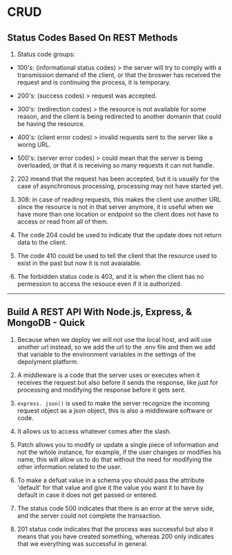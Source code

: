 # CRUD

## Status Codes Based On REST Methods

1. Status code groups:

* 100's: (informational status codes) > the server will try to comply with a transmission demand of the client, or that the broswer has received the request and is continuing the process, it is temporary.

* 200's: (success codes) > request was accepted.

* 300's: (redirection codes) > the resource is not available for some reason, and the client is being redirected to another domanin that could be having the resource.

* 400's: (client error codes) > invalid requests sent to the server like a worng URL.

* 500's: (server error codes) > could mean that the server is being overloaded, or that it is receiving so many requests it can not handle.

2. 202 meand that the request has been accepted, but it is usually for the case of asynchronous processing, processing may not have started yet.

3. 308: in case of reading requests, this makes the client use another URL since the resource is not in that server anymore, it is useful when we have more than one location or endpoint so the client does not have to access or read from all of them.

4. The code 204 could be used to indicate that the update does not return data to the client.

5. The code 410 could be used to tell the client that the resource used to exist in the past but now it is not avaialable.

6. The forbidden status code is 403, and it is when the client has no permession to access the resouce even if it is authorized.

--------------------------------------------------------

## Build A REST API With Node.js, Express, & MongoDB - Quick 

1. Because when we deploy we will not use the local host, and will use another url instead, so we add the url to the .env file and then we add that variable to the environment variables in the settings of the depolyment platform.

2. A middleware is a code that the server uses or executes when it receives the request but also before it sends the response, like just for processing and modifying the response before it gets sent.

3. `express. json()` is used to make the server recognize the incoming request object as a json object, this is also a middleware software or code.

4. It allows us to access whatever comes after the slash.

5. Patch allows you to modify or update a single piece of information and not the whole instance, for example, if the user changes or modifies his name, this will allow us to do that without the need for modifying the other information related to the user.

6. To make a defuat value in a schema you should pass the attribute 'default' for that value and give it the value you want it to have by default in case it does not get passed or entered.

7. The status code 500 indicates that there is an error at the serve side, and the server could not complete the transaction.

8. 201 status code indicates that the process was successful but also it means that you have created something, whereas 200 only indicates that we everything was successful in general.


